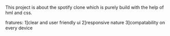This project is about the spotify clone which is purely build with the help of hml and css.

fratures:
1]clear and user friendly ui
2]responsive nature
3]compatability on every device
